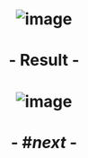 # <p align="center"> ![image](https://github.com/ChrstphrChevalier/42Cursus/assets/146819291/663b99b7-4e4f-4a38-85ae-43e2216d3c3f) </p>

# <p align="center">     </p>

# <p align="center"> - Result - </p>

# <p align="center"> ![image](https://github.com/ChrstphrChevalier/42Cursus/assets/146819291/102c343e-9fed-40f3-ad84-05880001461b) </p>

# <p align="center"> - #*next* - </p>
